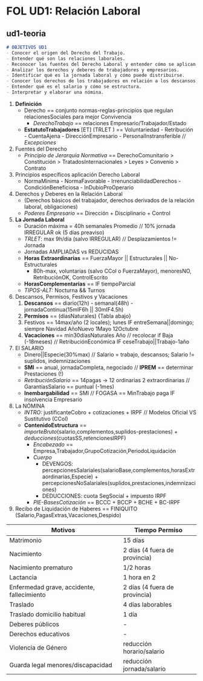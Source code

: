 # FOL UD1: Relación Laboral

## ud1-teoria

```markdown
# OBJETIVOS UD1
- Conocer el origen del Derecho del Trabajo. 
- Entender qué son las relaciones laborales. 
- Reconocer las fuentes del Derecho Laboral y entender cómo se aplican. 
- Analizar los derechos y deberes de trabajadores y empresarios. 
- Identificar qué es la jornada laboral y cómo puede distribuirse. 
- Conocer los derechos de los trabajadores en relación a los descansos, vacaciones, festivos y permisos retribuidos. 
- Entender qué es el salario y cómo se estructura. 
- Interpretar y elaborar una nómina.
```

1. **Definición**
    - Derecho == conjunto normas-reglas-principios que regulan relacionesSociales para mejor Convivencia
      - *DerechoTrabajo* == relaciones Empresario/Trabajador/Estado
    - **EstatutoTrabajadores** [ET] (TRLET <!--Texto Refundido de la Ley del Estatuto de los Trabajadores-->) == Voluntariedad - Retribución - CuentaAjena - DirecciónEmpresario - PersonalInstransferible <!--VRcaDEpi--> // *Excepciones*
2. Fuentes del Derecho
    - *Principio de Jerarquía Normativa* == DerechoComunitario > Constitución > TratadosInternacionales > Leyes > Convenio > Contrato
3. Principios específicos aplicación Derecho Laboral <!--MFIBD-->
    - NormaMínima - NormaFavorable - IrrenunciabilidadDerechos - CondiciónBeneficiosa - InDubioProOperario
4. Derechos y Deberes en la Relación Laboral
    - (Derechos básicos del trabajador, derechos derivados de la relación laboral, obligaciones) 
    - *Poderes Empresario* == Dirección + Disciplinario + Control
5. **La Jornada Laboral**
    - Duración máxima = 40h semanales Promedio // 10% jornada IRREGULAR ok (5 días preaviso)
    - *TRLET*: max 9h/día (salvo IRREGULAR) // Desplazamientos != Jornada
    - Jornadas AMPLIADAS vs REDUCIDAS
    - **Horas Extraordinarias** == FuerzaMayor || Estructurales || No-Estructurales
      - 80h-max, voluntarias (salvo CCol o FuerzaMayor), menoresNO, RetribuciónOK, ControlEscrito
    - **HorasComplementarias** == IF tiempoParcial
    - *TIPOS-ALT:*  Nocturna && Turnos
6. Descansos, Permisos, Festivos y Vacaciones
   1. **Descansos** == diario(12h) - semanal(48h) - jornadaContinua(15mIF6h || 30mIF4.5h)
   2. **Permisos** == (díasNaturales) {Tabla abajo}
   3. Festivos == 14max/año (2 locales); lunes IF entreSemana||domingo; siempre Navidad AñoNuevo 1Mayo 12Octubre
   4. **Vacaciones** == min30díasNaturales Año // recolocar if Baja (-18meses) // RetribuciónEconómica IF ceseTrabajo||Trabajo-1año
7. El SALARIO
    - Dinero||Especie(30%max) // Salario = trabajo, descansos; Salario != suplidos, indemnizaciones
    - **SMI** == anual, jornadaCompleta, negociado // **IPREM** == determinar Prestaciones (!)
    - *RetribuciónSalario* == 14pagas -> 12 ordinarias 2 extraordinarias // GarantíasSalario == puntual (-1mes)
    - **Inembargabilidad** == SMI // FOGASA == MinTrabajo paga IF insolvencia Empresario
8. La NÓMINA
    - *INTRO:* justificanteCobro + cotizaciones + IRPF // Modelos Oficial VS Sustitutivo (CCol)
    - **ContenidoEstructura** == *importeBruto*(salario,complementos,suplidos-prestaciones) + *deducciones*(cuotasSS,retencionesIRPF)
      - *Encabezado* == Empresa,Trabajador,GrupoCotización,PeriodoLiquidación
      - *Cuerpo*
        - DEVENGOS: percepcionesSalariales(salarioBase,complementos,horasExtraordinarias,Especie) + percepcionesNoSalariales(suplidos,prestaciones,indemnizaciones)
        - DEDUCCIONES: cuota SegSocial + impuesto IRPF
      - *PIE-BasesCotización* == BCCC + BCCP + BCHE + BC-IRPF
9.  Recibo de Liquidación de Haberes == FINIQUITO (Salario,PagasExtras,Vacaciones,Despido)


| Motivos                                    | Tiempo Permiso |
| ---                                        | ---            |
| Matrimonio                                 | 15 días
| Nacimiento                                 | 2 días (4 fuera de provincia)
| Nacimiento prematuro                       | 1/2 horas
| Lactancia                                  | 1 hora en 2
| Enfermedad grave, accidente, fallecimiento | 2 días (4 fuera de provincia)
| Traslado                                   | 4 días laborables
| Traslado domicilio habitual                | 1 día
| Deberes públicos                           | -
| Derechos educativos                        | -
| Violencia de Género                        | reducción horario/salario
| Guarda legal menores/discapacidad          | reducción jornada/salario
